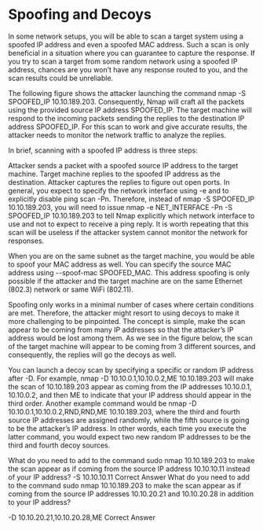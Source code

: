 # Spoofing and Decoys
In some network setups, you will be able to scan a target system using a spoofed IP address and even a spoofed MAC address. 
Such a scan is only beneficial in a situation where you can guarantee to capture the response. 
If you try to scan a target from some random network using a spoofed IP address, chances are you won’t have any response routed to you, and the scan results could be unreliable.

The following figure shows the attacker launching the command nmap -S SPOOFED_IP 10.10.189.203. 
Consequently, Nmap will craft all the packets using the provided source IP address SPOOFED_IP. 
The target machine will respond to the incoming packets sending the replies to the destination IP address SPOOFED_IP. 
For this scan to work and give accurate results, the attacker needs to monitor the network traffic to analyze the replies.

In brief, scanning with a spoofed IP address is three steps:

Attacker sends a packet with a spoofed source IP address to the target machine.
Target machine replies to the spoofed IP address as the destination.
Attacker captures the replies to figure out open ports.
In general, you expect to specify the network interface using -e and to explicitly disable ping scan -Pn. 
Therefore, instead of nmap -S SPOOFED_IP 10.10.189.203, you will need to issue nmap -e NET_INTERFACE -Pn -S SPOOFED_IP 10.10.189.203 to tell Nmap explicitly which network interface to use and not to expect to receive a ping reply. It is worth repeating that this scan will be useless if the attacker system cannot monitor the network for responses.

When you are on the same subnet as the target machine, you would be able to spoof your MAC address as well. 
You can specify the source MAC address using --spoof-mac SPOOFED_MAC. 
This address spoofing is only possible if the attacker and the target machine are on the same Ethernet (802.3) network or same WiFi (802.11).

Spoofing only works in a minimal number of cases where certain conditions are met. 
Therefore, the attacker might resort to using decoys to make it more challenging to be pinpointed. 
The concept is simple, make the scan appear to be coming from many IP addresses so that the attacker’s IP address would be lost among them. 
As we see in the figure below, the scan of the target machine will appear to be coming from 3 different sources, and consequently, the replies will go the decoys as well.


You can launch a decoy scan by specifying a specific or random IP address after -D. 
For example, nmap -D 10.10.0.1,10.10.0.2,ME 10.10.189.203 will make the scan of 10.10.189.203 appear as coming from the IP addresses 10.10.0.1, 10.10.0.2, and then ME to indicate that your IP address should appear in the third order. Another example command would be nmap -D 10.10.0.1,10.10.0.2,RND,RND,ME 10.10.189.203, where the third and fourth source IP addresses are assigned randomly, while the fifth source is going to be the attacker’s IP address. 
In other words, each time you execute the latter command, you would expect two new random IP addresses to be the third and fourth decoy sources.

What do you need to add to the command sudo nmap 10.10.189.203 to make the scan appear as if coming from the source IP address 10.10.10.11 instead of your IP address?
-S 10.10.10.11
Correct Answer
What do you need to add to the command sudo nmap 10.10.189.203 to make the scan appear as if coming from the source IP addresses 10.10.20.21 and 10.10.20.28 in addition to your IP address?

-D 10.10.20.21,10.10.20.28,ME
Correct Answer

